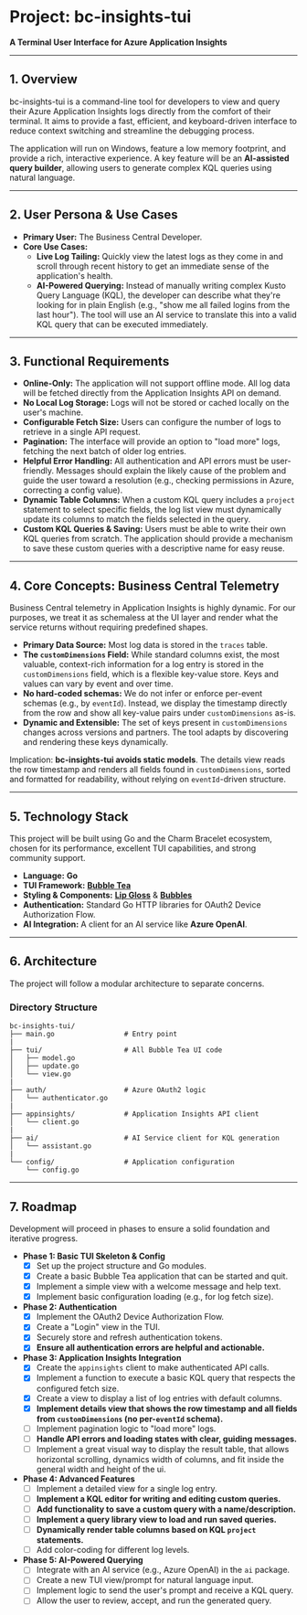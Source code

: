 # Project: bc-insights-tui

**A Terminal User Interface for Azure Application Insights**

---

## 1. Overview

bc-insights-tui is a command-line tool for developers to view and query their Azure Application Insights logs directly from the comfort of their terminal. It aims to provide a fast, efficient, and keyboard-driven interface to reduce context switching and streamline the debugging process.

The application will run on Windows, feature a low memory footprint, and provide a rich, interactive experience. A key feature will be an **AI-assisted query builder**, allowing users to generate complex KQL queries using natural language.

---

## 2. User Persona & Use Cases

* **Primary User:** The Business Central Developer.
* **Core Use Cases:**
    * **Live Log Tailing:** Quickly view the latest logs as they come in and scroll through recent history to get an immediate sense of the application's health.
    * **AI-Powered Querying:** Instead of manually writing complex Kusto Query Language (KQL), the developer can describe what they're looking for in plain English (e.g., "show me all failed logins from the last hour"). The tool will use an AI service to translate this into a valid KQL query that can be executed immediately.

---

## 3. Functional Requirements

* **Online-Only:** The application will not support offline mode. All log data will be fetched directly from the Application Insights API on demand.
* **No Local Log Storage:** Logs will not be stored or cached locally on the user's machine.
* **Configurable Fetch Size:** Users can configure the number of logs to retrieve in a single API request.
* **Pagination:** The interface will provide an option to "load more" logs, fetching the next batch of older log entries.
* **Helpful Error Handling:** All authentication and API errors must be user-friendly. Messages should explain the likely cause of the problem and guide the user toward a resolution (e.g., checking permissions in Azure, correcting a config value).
* **Dynamic Table Columns:** When a custom KQL query includes a `project` statement to select specific fields, the log list view must dynamically update its columns to match the fields selected in the query.
* **Custom KQL Queries & Saving:** Users must be able to write their own KQL queries from scratch. The application should provide a mechanism to save these custom queries with a descriptive name for easy reuse.

---

## 4. Core Concepts: Business Central Telemetry

Business Central telemetry in Application Insights is highly dynamic. For our purposes, we treat it as schemaless at the UI layer and render what the service returns without requiring predefined shapes.

* **Primary Data Source:** Most log data is stored in the `traces` table.
* **The `customDimensions` Field:** While standard columns exist, the most valuable, context-rich information for a log entry is stored in the `customDimensions` field, which is a flexible key-value store. Keys and values can vary by event and over time.
* **No hard-coded schemas:** We do not infer or enforce per-event schemas (e.g., by `eventId`). Instead, we display the timestamp directly from the row and show all key-value pairs under `customDimensions` as-is.
* **Dynamic and Extensible:** The set of keys present in `customDimensions` changes across versions and partners. The tool adapts by discovering and rendering these keys dynamically.

Implication: **bc-insights-tui avoids static models**. The details view reads the row timestamp and renders all fields found in `customDimensions`, sorted and formatted for readability, without relying on `eventId`-driven structure.

---

## 5. Technology Stack

This project will be built using Go and the Charm Bracelet ecosystem, chosen for its performance, excellent TUI capabilities, and strong community support.

* **Language:** **Go**
* **TUI Framework:** [**Bubble Tea**](https://github.com/charmbracelet/bubbletea)
* **Styling & Components:** [**Lip Gloss**](https://github.com/charmbracelet/lipgloss) & [**Bubbles**](https://github.com/charmbracelet/bubbles)
* **Authentication:** Standard Go HTTP libraries for OAuth2 Device Authorization Flow.
* **AI Integration:** A client for an AI service like **Azure OpenAI**.

---

## 6. Architecture

The project will follow a modular architecture to separate concerns.

### Directory Structure

```text
bc-insights-tui/
├── main.go                 # Entry point
|
├── tui/                    # All Bubble Tea UI code
│   ├── model.go
│   ├── update.go
│   └── view.go
|
├── auth/                   # Azure OAuth2 logic
│   └── authenticator.go
|
├── appinsights/            # Application Insights API client
│   └── client.go
|
├── ai/                     # AI Service client for KQL generation
│   └── assistant.go
|
└── config/                 # Application configuration
    └── config.go
```

---

## 7. Roadmap

Development will proceed in phases to ensure a solid foundation and iterative progress.

* **Phase 1: Basic TUI Skeleton & Config**
    * [x] Set up the project structure and Go modules.
    * [x] Create a basic Bubble Tea application that can be started and quit.
    * [x] Implement a simple view with a welcome message and help text.
    * [x] Implement basic configuration loading (e.g., for log fetch size).
* **Phase 2: Authentication**
    * [x] Implement the OAuth2 Device Authorization Flow.
    * [x] Create a "Login" view in the TUI.
    * [x] Securely store and refresh authentication tokens.
    * [x] **Ensure all authentication errors are helpful and actionable.**
* **Phase 3: Application Insights Integration**
    * [x] Create the `appinsights` client to make authenticated API calls.
    * [x] Implement a function to execute a basic KQL query that respects the configured fetch size.
    * [x] Create a view to display a list of log entries with default columns.
    * [x] **Implement details view that shows the row timestamp and all fields from `customDimensions` (no per-`eventId` schema).**
    * [ ] Implement pagination logic to "load more" logs.
    * [ ] **Handle API errors and loading states with clear, guiding messages.**
    * [ ] Implement a great visual way to display the result table, that allows horizontal scrolling, dynamics width of columns, and fit inside the general width and height of the ui.
* **Phase 4: Advanced Features**
    * [ ] Implement a detailed view for a single log entry.
    * [ ] **Implement a KQL editor for writing and editing custom queries.**
    * [ ] **Add functionality to save a custom query with a name/description.**
    * [ ] **Implement a query library view to load and run saved queries.**
    * [ ] **Dynamically render table columns based on KQL `project` statements.**
    * [ ] Add color-coding for different log levels.
* **Phase 5: AI-Powered Querying**
    * [ ] Integrate with an AI service (e.g., Azure OpenAI) in the `ai` package.
    * [ ] Create a new TUI view/prompt for natural language input.
    * [ ] Implement logic to send the user's prompt and receive a KQL query.
    * [ ] Allow the user to review, accept, and run the generated query.
